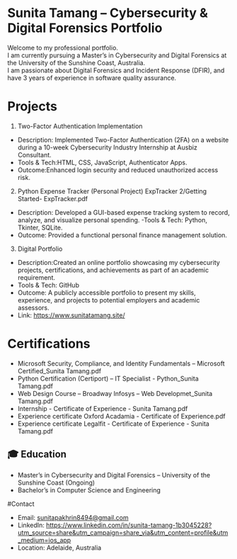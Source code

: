 # Sunita Tamang – Cybersecurity & Digital Forensics Portfolio

Welcome to my professional portfolio.  
I am currently pursuing a Master’s in Cybersecurity and Digital Forensics at the University of the Sunshine Coast, Australia.  
I am passionate about Digital Forensics and Incident Response (DFIR), and have 3 years of experience in software quality assurance.


# Projects

 1. Two-Factor Authentication Implementation
- Description: Implemented Two-Factor Authentication (2FA) on a website during a 10-week Cybersecurity Industry Internship at Ausbiz Consultant.
- Tools & Tech:HTML, CSS, JavaScript, Authenticator Apps.
- Outcome:Enhanced login security and reduced unauthorized access risk.


2. Python Expense Tracker (Personal Project) ExpTracker 2/Getting Started- ExpTracker.pdf
- Description: Developed a GUI-based expense tracking system to record, analyze, and visualize personal spending.
-Tools & Tech: Python, Tkinter, SQLite.
 - Outcome: Provided a functional personal finance management solution.

3. Digital Portfolio 
- Description:Created an online portfolio showcasing my cybersecurity projects, certifications, and achievements as part of an academic requirement.
- Tools & Tech: GitHub
- Outcome: A publicly accessible portfolio to present my skills, experience, and projects to potential employers and academic assessors.
- Link: https://www.sunitatamang.site/


# Certifications
- Microsoft Security, Compliance, and Identity Fundamentals – Microsoft Certified_Sunita Tamang.pdf
- Python Certification (Certiport) – IT Specialist - Python_Sunita Tamang.pdf
- Web Design Course – Broadway Infosys – Web Developmet_Sunita Tamang.pdf
- Internship - Certificate of Experience - Sunita Tamang.pdf
- Experience certificate Oxford Acadamia - Certificate of Experience.pdf
- Experience certificate Legalfit - Certificate of Experience - Sunita Tamang.pdf


## 🎓 Education
- Master’s in Cybersecurity and Digital Forensics – University of the Sunshine Coast (Ongoing)
- Bachelor’s in Computer Science and Engineering


#Contact
- Email: sunitapakhrin8494@gmail.com
- LinkedIn: https://www.linkedin.com/in/sunita-tamang-1b3045228?utm_source=share&utm_campaign=share_via&utm_content=profile&utm_medium=ios_app
- Location: Adelaide, Australia
